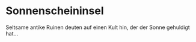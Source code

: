 # Sonnenscheininsel

Seltsame antike Ruinen deuten auf einen Kult hin, der der Sonne gehuldigt hat...

<procedure title="Charaktere aktuell an diesem Ort">
<list columns="3">

</list>
</procedure>